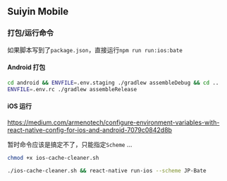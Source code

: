 ## Suiyin Mobile

### 打包/运行命令

如果脚本写到了`package.json`，直接运行`npm run run:ios:bate`

#### Android 打包

```bash
cd android && ENVFILE=.env.staging ./gradlew assembleDebug && cd ..
ENVFILE=.env.rc ./gradlew assembleRelease
```

#### iOS 运行

https://medium.com/armenotech/configure-environment-variables-with-react-native-config-for-ios-and-android-7079c0842d8b

暂时命令应该是搞定不了，只能指定`Scheme` ...

```bash
chmod +x ios-cache-cleaner.sh
```

```bash
./ios-cache-cleaner.sh && react-native run-ios --scheme JP-Bate
```
